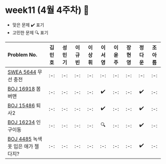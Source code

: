 # week11 (4월 4주차) :pencil:

- 맞은 문제 :heavy_check_mark: 표기
- 고민한 문제 :mag: 표기

| Problem No.                                                                                                            | 김민호 | 성민기 | 이규빈 | 이상휘 |이서영 | 이윤주 | 장현영 | 정다운 | 조아름 | 
| :--------------------------------------------------------------------------------------------------------------------- | :----: | :----: | :----: | :----: | :----: | :----: | :----: | :----: | :----: |
| [SWEA 5644](https://swexpertacademy.com/main/code/problem/problemDetail.do?contestProbId=AWXRDL1aeugDFAUo) 무선 충전 |   :-:   |   :-:   |   :-:   |   :-:   |   :-:   |   :-:   |   :-:   |   :-:   |   :-:   |
| [BOJ 16918](https://www.acmicpc.net/problem/16918) 봄버맨                                                            |   :-:   |   :-:   |   :-:   |   :-:   |   :heavy_check_mark:   |   :-:   |   :-:   |   :heavy_check_mark:   |   :-:   |
| [BOJ 15486](https://www.acmicpc.net/problem/15486) 퇴사2                                                                 |   :-:   |   :-:   |   :-:   |   :-:   |   :heavy_check_mark:   |   :-:   |   :-:   |   :heavy_check_mark:   |   :-:   |
| [BOJ 16234](https://www.acmicpc.net/problem/16234) 인구이동                                                          |   :-:   |   :-:   |   :-:   |   :-:   |   :mag:   |   :-:   |   :-:   |   :heavy_check_mark:   |   :-:   |
| [BOJ 4485](https://www.acmicpc.net/problem/4485) 녹색 옷 입은 애가 젤다지?                                                               |   :-:   |   :-:   |   :-:   |   :-:   |   :-:   |   :-:   |   :-:   |   :heavy_check_mark:   |   :-:   |

